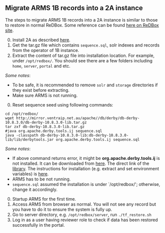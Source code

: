 ## Migrate ARMS 1B records into a 2A instance
The steps to migrate ARMS 1B records into a 2A instance is similar to those to restore in normal ReDBox. Some reference can be found [here on ReDBox site](http://www.redboxresearchdata.com.au/documentation/system-administration/general-administration/system-restore-or-migration).

0. Install 2A as described [here](../documentation-site/src/documents/pages/installation.html.md).
0. Get the tar.gz file which contains `sequence.sql`, solr indexes and records from the operator of 1B instance.
0. Extract the content of tar.gz file into installation location. For example, under `/opt/redbox/`. You should see there are a few folders including `home`, `server`, `portal` and etc. 

  *Some notes*:
  * To be safe, it is recommended to remove `solr` and `storage` directories if they exist before extracting.
  * Make sure ARMS is not running. 
0. Reset sequence seed using following commands:
```shell
cd /opt/redbox/
wget http://mirror.ventraip.net.au/apache//db/derby/db-derby-10.8.3.0/db-derby-10.8.3.0-lib.tar.gz
tar zxf db-derby-10.8.3.0-lib.tar.gz
#java org.apache.derby.tools.ij sequence.sql
java -classpath db-derby-10.8.3.0-lib:db-derby-10.8.3.0-lib/lib/derbytools.jar org.apache.derby.tools.ij sequence.sql
```
  *Some notes*:
  * If above command returns error, it might be **org.apache.derby.tools.ij** is not installed. It can be downloaded from [here](http://db.apache.org/derby/derby_downloads.html). The direct link of the [library](http://mirror.ventraip.net.au/apache//db/derby/db-derby-10.8.3.0/db-derby-10.8.3.0-lib.tar.gz). The instructions for installation (e.g. extract and set environment variables) is [here](http://db.apache.org/derby/papers/DerbyTut/install_software.html#derby).
  * ARMS has to be not running.
  * `sequence.sql` assumed the installation is under `/opt/redbox/'; otherwise, change it accordingly.
0. Startup ARMS for the first time.
0. Access ARMS from browser as normal. You will not see any record but you have to do it to ensure the system is fully up.
0. Go to server directory, e.g. `/opt/redbox/server`, run `./tf_restore.sh`
0. Log in as a user having reviewer role to check if data has been restored successfully in the portal.
